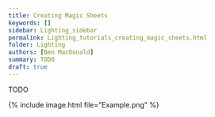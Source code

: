 ```yaml
---
title: Creating Magic Sheets
keywords: []
sidebar: Lighting_sidebar
permalink: Lighting_tutorials_creating_magic_sheets.html
folder: Lighting
authors: [Ben MacDonald]
summary: TODO
draft: true
---
```


TODO

{% include image.html file="Example.png" %}